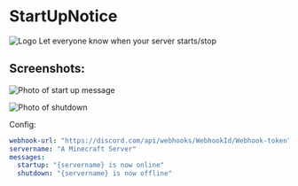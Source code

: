 # StartUpNotice
![Logo](http://i.nucker.me/irKfH.png)
Let everyone know when your server starts/stop


## Screenshots:

![Photo of start up message](http://i.nucker.me/Iwerm.png)

![Photo of shutdown](http://i.nucker.me/NXKhC.png)

Config:
```yaml
webhook-url: "https://discord.com/api/webhooks/WebhookId/Webhook-token"  
servername: "A Minecraft Server"  
messages:  
  startup: "{servername} is now online"  
  shutdown: "{servername} is now offline"
  ```
